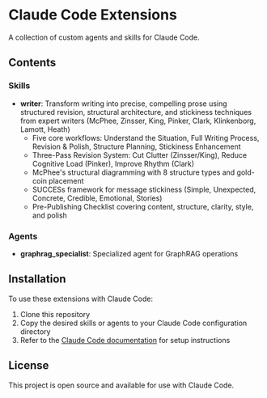 # Claude Code Extensions

A collection of custom agents and skills for Claude Code.

## Contents

### Skills

- **writer**: Transform writing into precise, compelling prose using structured revision, structural architecture, and stickiness techniques from expert writers (McPhee, Zinsser, King, Pinker, Clark, Klinkenborg, Lamott, Heath)
  - Five core workflows: Understand the Situation, Full Writing Process, Revision & Polish, Structure Planning, Stickiness Enhancement
  - Three-Pass Revision System: Cut Clutter (Zinsser/King), Reduce Cognitive Load (Pinker), Improve Rhythm (Clark)
  - McPhee's structural diagramming with 8 structure types and gold-coin placement
  - SUCCESs framework for message stickiness (Simple, Unexpected, Concrete, Credible, Emotional, Stories)
  - Pre-Publishing Checklist covering content, structure, clarity, style, and polish

### Agents

- **graphrag_specialist**: Specialized agent for GraphRAG operations

## Installation

To use these extensions with Claude Code:

1. Clone this repository
2. Copy the desired skills or agents to your Claude Code configuration directory
3. Refer to the [Claude Code documentation](https://docs.claude.com/en/docs/claude-code/) for setup instructions

## License

This project is open source and available for use with Claude Code.
